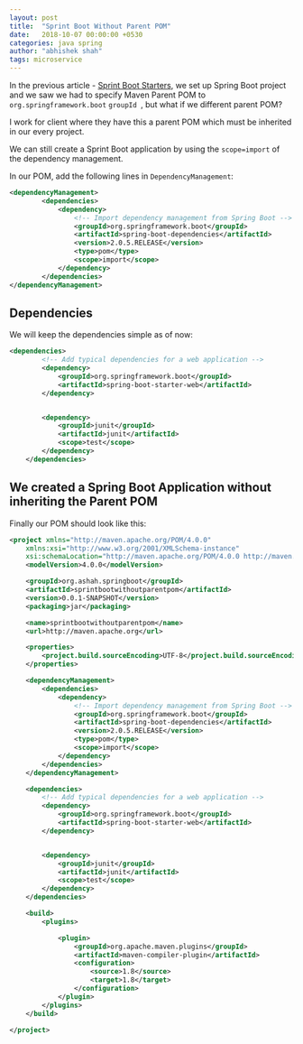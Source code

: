 ```yaml
---
layout: post
title:  "Sprint Boot Without Parent POM"
date:   2018-10-07 00:00:00 +0530
categories: java spring
author: "abhishek shah"
tags: microservice
---
```



In the previous article - [Sprint Boot Starters](https://abhishek-shah.org/java/spring/2018/10/06/spring-boot-starter.html), we set up Spring Boot project 
and we saw we had to specify Maven Parent POM to `org.springframework.boot` `groupId `, but what if we different parent POM? 

I work for client where they have this a parent POM which must be inherited in our every project. 

We can still create a Sprint Boot application by using the `scope=import` of the dependency management. 

In our POM, add the following lines in `DependencyManagement`:

```xml 
<dependencyManagement>
		<dependencies>
			<dependency>
				<!-- Import dependency management from Spring Boot -->
				<groupId>org.springframework.boot</groupId>
				<artifactId>spring-boot-dependencies</artifactId>
				<version>2.0.5.RELEASE</version>
				<type>pom</type>
				<scope>import</scope>
			</dependency>
		</dependencies>
</dependencyManagement>
```

## Dependencies 

We will keep the dependencies simple as of now: 

```xml
<dependencies>
		<!-- Add typical dependencies for a web application -->
		<dependency>
			<groupId>org.springframework.boot</groupId>
			<artifactId>spring-boot-starter-web</artifactId>
		</dependency>


		<dependency>
			<groupId>junit</groupId>
			<artifactId>junit</artifactId>
			<scope>test</scope>
		</dependency>
	</dependencies>
```

## We created a Spring Boot Application without inheriting the Parent POM

Finally our POM should look like this:

```xml
<project xmlns="http://maven.apache.org/POM/4.0.0"
	xmlns:xsi="http://www.w3.org/2001/XMLSchema-instance"
	xsi:schemaLocation="http://maven.apache.org/POM/4.0.0 http://maven.apache.org/xsd/maven-4.0.0.xsd">
	<modelVersion>4.0.0</modelVersion>

	<groupId>org.ashah.springboot</groupId>
	<artifactId>sprintbootwithoutparentpom</artifactId>
	<version>0.0.1-SNAPSHOT</version>
	<packaging>jar</packaging>

	<name>sprintbootwithoutparentpom</name>
	<url>http://maven.apache.org</url>

	<properties>
		<project.build.sourceEncoding>UTF-8</project.build.sourceEncoding>
	</properties>

	<dependencyManagement>
		<dependencies>
			<dependency>
				<!-- Import dependency management from Spring Boot -->
				<groupId>org.springframework.boot</groupId>
				<artifactId>spring-boot-dependencies</artifactId>
				<version>2.0.5.RELEASE</version>
				<type>pom</type>
				<scope>import</scope>
			</dependency>
		</dependencies>
	</dependencyManagement>

	<dependencies>
		<!-- Add typical dependencies for a web application -->
		<dependency>
			<groupId>org.springframework.boot</groupId>
			<artifactId>spring-boot-starter-web</artifactId>
		</dependency>


		<dependency>
			<groupId>junit</groupId>
			<artifactId>junit</artifactId>
			<scope>test</scope>
		</dependency>
	</dependencies>

	<build>
		<plugins>

			<plugin>
				<groupId>org.apache.maven.plugins</groupId>
				<artifactId>maven-compiler-plugin</artifactId>
				<configuration>
					<source>1.8</source>
					<target>1.8</target>
				</configuration>
			</plugin>
		</plugins>
	</build>

</project>
```
